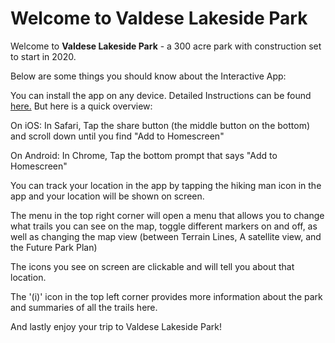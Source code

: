 # Welcome to Valdese Lakeside Park

Welcome to **Valdese Lakeside Park** - a 300 acre park with construction set
to start in 2020. 

Below are some things you should know about the Interactive App:

You can install the app on any device. Detailed Instructions can be found <a href="http://friendsofthevaldeserec.org/" target="_blank">here.</a> But here is a quick overview:

On iOS: In Safari, Tap the share button (the middle button on the bottom) and scroll down until you find "Add to Homescreen"

On Android: In Chrome, Tap the bottom prompt that says "Add to Homescreen"

You can track your location in the app by tapping the hiking man icon in the app and your location will be shown on screen.

The menu in the top right corner will open a menu that allows you to change what trails you can see on the map, toggle different markers on and off, as well as changing the map view (between Terrain Lines, A satellite view, and the Future Park Plan)

The icons you see on screen are clickable and will tell you about that location.

The '(i)' icon in the top left corner provides more information about the park and summaries of all the trails here.

And lastly enjoy your trip to Valdese Lakeside Park!